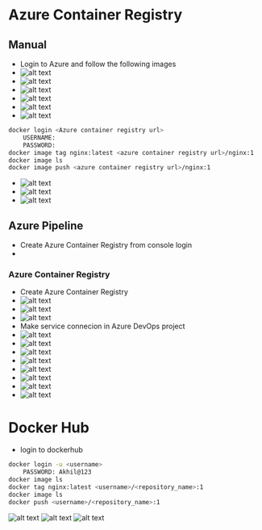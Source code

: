 # Azure Container Registry
## Manual
* Login to Azure and follow the following images
* ![alt text](images/docker6.png)
* ![alt text](images/docker7.png)
* ![alt text](images/docker8.png)
* ![alt text](images/docker9.png)
* ![alt text](images/docker10.png)
* ![alt text](images/docker11.png)
```sh
docker login <Azure container registry url>
    USERNAME:
    PASSWORD: 
docker image tag nginx:latest <azure container registry url>/nginx:1
docker image ls
docker image push <azure container registry url>/nginx:1
```
* ![alt text](images/docker12.png)
* ![alt text](images/docker13.png)
* ![alt text](images/docker14.png)
## Azure Pipeline
* Create Azure Container Registry from console login 
* 
### Azure Container Registry
* Create Azure Container Registry
* ![alt text](images/docker19.png)
* ![alt text](images/docker20.png)
* ![alt text](images/docker21.png)
* Make service connecion in Azure DevOps project
* ![alt text](images/docker22.png)
* ![alt text](images/docker23.png)
* ![alt text](images/docker24.png)
* ![alt text](images/docker25.png)
* ![alt text](images/docker26.png)
* ![alt text](images/docker27.png)
* ![alt text](images/docker29.png)
* ![alt text](images/docker28.png)
# Docker Hub
* login to dockerhub
```sh
docker login -u <username>
    PASSWORD: Akhil@123
docker image ls
docker tag nginx:latest <username>/<repository_name>:1 
docker image ls
docker push <username>/<repository_name>:1
```
![alt text](images/docker15.png)
![alt text](images/docker16.png)
![alt text](images/docker17.png)
